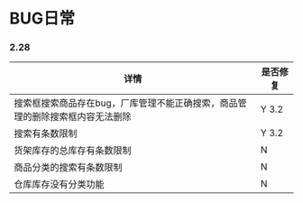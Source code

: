 # BUG日常

### 2.28
|详情|是否修复|
|---|---|
| 搜索框搜索商品存在bug，厂库管理不能正确搜索，商品管理的删除搜索框内容无法删除 | Y 3.2|
| 搜索有条数限制  |Y 3.2|
| 货架库存的总库存有条数限制   |N|
| 商品分类的搜索有条数限制  | N|
| 仓库库存没有分类功能  |N|
